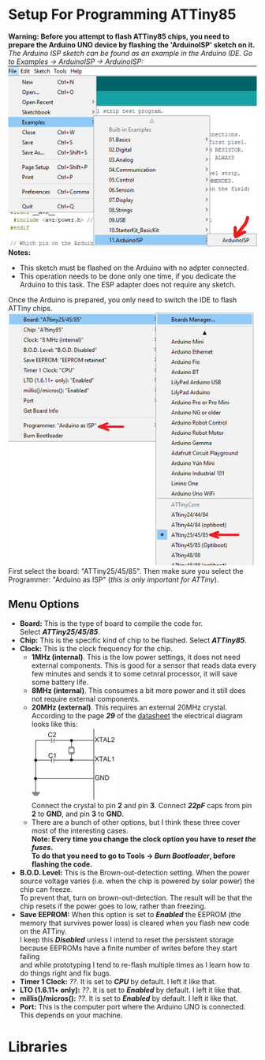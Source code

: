 # Setup For Programming ATTiny85
**Warning: Before you attempt to flash ATTiny85 chips, you need to prepare the Arduino UNO device by flashing the 'ArduinoISP' sketch on it.**  
*The Arduino ISP sketch can be found as an example in the Arduino IDE. Go to Examples -> ArduinoISP -> ArduinoISP:*  
![](https://github.com/RazMake/ArduinoUNOMultiProgrammer/blob/master/Screenshots/ArduinoISPSketch.png)  
**Notes:**
- This sketch must be flashed on the Arduino with no adpter connected.
- This operation needs to be done only one time, if you dedicate the Arduino to this task. The ESP adapter does not require any sketch.  

Once the Arduino is prepared, you only need to switch the IDE to flash ATTiny chips.  
![](https://github.com/RazMake/ArduinoUNOMultiProgrammer/blob/master/Screenshots/SelectATTinyBoard.png)  
First select the board: "ATTiny25/45/85". 
Then make sure you select the Programmer: "Arduino as ISP" (*this is only important for ATTiny*).  

## Menu Options
- **Board:** This is the type of board to compile the code for.  
  Select ***ATTiny25/45/85***.
- **Chip:** This is the specific kind of chip to be flashed.
  Select ***ATTiny85***.
- **Clock:** This is the clock frequency for the chip.
	- **1MHz (internal)**. This is the low power settings, it does not need external components.
	  This is good for a sensor that reads data every few minutes and sends it to some cetnral processor, it will save some battery life.
	- **8MHz (internal)**. This consumes a bit more power and it still does not require external components.
	- **20MHz (external)**. This requires an external 20MHz crystal. According to the page ***29*** of the [datasheet](https://ww1.microchip.com/downloads/en/DeviceDoc/Atmel-2586-AVR-8-bit-Microcontroller-ATtiny25-ATtiny45-ATtiny85_Datasheet.pdf)
	the electrical diagram looks like this:  
	![](https://github.com/RazMake/ArduinoUNOMultiProgrammer/blob/master/Screenshots/ATTiny85_ExternalCrystal.png)  
	 Connect the crystal to pin **2** and pin **3**. Connect ***22pF*** caps from pin **2** to **GND**, and pin **3** to **GND**.  
	- There are a bunch of other options, but I think these three cover most of the interesting cases.  
	 **Note: Every time you change the clock option you have to *reset the fuses*.  
	 To do that you need to go to Tools -> *Burn Bootloader*, before flashing the code.**
- **B.O.D. Level:** This is the Brown-out-detection setting. When the power source voltage varies (i.e. when the chip is powered by solar power) the chip can freeze.  
  To prevent that, turn on brown-out-detection. The result will be that the chip resets if the power goes to low, rather than freezing.  
- **Save EEPROM:** When this option is set to ***Enabled*** the EEPROM (the memory that survives power loss) is cleared when you flash new code on the ATTiny.  
  I keep this ***Disabled*** unless I intend to reset the persistent storage because EEPROMs have a finite number of writes before they start failing  
  and while prototyping I tend to re-flash multiple times as I learn how to do things right and fix bugs.
- **Timer 1 Clock:** *??*. It is set to ***CPU*** by default. I left it like that.
- **LTO (1.6.11+ only):** *??*. It is set to ***Enabled*** by default. I left it like that.
- **millis()/micros():** *??*. It is set to ***Enabled*** by default. I left it like that.
- **Port:** This is the computer port where the Arduino UNO is connected. This depends on your machine.

# Libraries